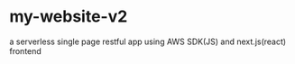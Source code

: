 # my-website-v2

a serverless single page restful app using AWS SDK(JS) and next.js(react) frontend
